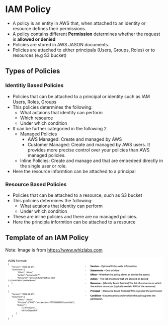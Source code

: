 # IAM Policy

* A policy is an entity in AWS that, when attached to an identity or resource defines their permissions. 
* A policy contains different **Permission** determines whether the request is **allowed or denied**
* Policies are stored in AWS JASON documents. 
* Policies are attached to either principals (Users, Groups, Roles) or to resources (e.g S3 bucket)

## Types of Policies 

### Identitiy Based Policies

* Policies that can be attached to a principal or identity such as IAM Users, Roles, Groups 
* This policies determines the following:
    - What actaions that identity can perform
    - Which resource 
    - Under which condition 
 * It can be further categoried in the following 2
    - Managed Policies
        - AWS Managed: Create and managed by AWS
        - Customer Managed:  Create and managed by AWS users. It provides more precise control over your policies than AWS managed policies. 
     - Inline Policies: Create and manage and that are embedeed directly in the single user or role. 
 *  Here the resource informtion can be attached to a principal
        
### Resource Based Policies

* Policies that can be attached to a resource, such as S3 bucket
* This policies determines the following:
    - What actaions that identity can perform    
    - Under which condition 
 * These are inline policies and there are no managed policies. 
 * Here the principla informtion can be attached to a resource
 
 ## Template of an IAM Policy
 
 Note: Image is from https://www.whizlabs.com
 
 ![policy.PNG](/policy.PNG)
 
